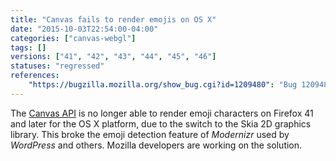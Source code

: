 ```yaml
---
title: "Canvas fails to render emojis on OS X"
date: "2015-10-03T22:54:00-04:00"
categories: ["canvas-webgl"]
tags: []
versions: ["41", "42", "43", "44", "45", "46"]
statuses: "regressed"
references:
    "https://bugzilla.mozilla.org/show_bug.cgi?id=1209480": "Bug 1209480 - Canvas no longer able to render emojis (caused by switch to Skia)"
---
```

The [Canvas API](https://developer.mozilla.org/en-US/docs/Web/API/Canvas_API) is no longer able to render emoji characters on Firefox 41 and later for the OS X platform, due to the switch to the Skia 2D graphics library. This broke the emoji detection feature of *Modernizr* used by *WordPress* and others. Mozilla developers are working on the solution.
